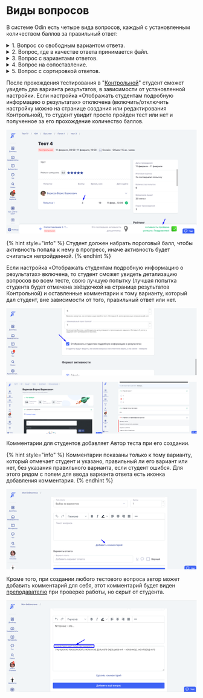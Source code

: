 # Виды вопросов

В системе Odin есть четыре вида вопросов, каждый с установленным количеством баллов за правильный ответ:

<details>

<summary>1. Вопрос со свободным вариантом ответа.</summary>

Автор при создании теста записывает вопрос или вопросы, а студент открывает тест, печатает ответ и отправляет его на проверку, после проверки студент видит правильный он дал ответ или нет.

![](<../../../../.gitbook/assets/Screenshot_568 (1).png>)

</details>

<details>

<summary>2. Вопрос, где в качестве ответа принимается файл.</summary>

В этом случае автор при создании теста записывает вопрос или вопросы, а студент открывает тест, прикрепляет файл в дропзону для ответа и отправляет его на проверку. После проверки студент видит правильный он дал ответ или нет.

<img src="../../../../.gitbook/assets/Screenshot_557.png" alt="Со страницы студента" data-size="original">

</details>

<details>

<summary>3.  Вопрос с вариантами ответов.</summary>

В данном типе вопросов автор может указать, как один верный вариант из представленного списка вариантов, так и несколько.

<img src="../../../../.gitbook/assets/Screenshot_520.png" alt="" data-size="original">

* Если указан 1 верный вариант, то студент увидит отображение отметки вариантов в виде Radiobutton - возможность отметить только один вариант.&#x20;
* Если указано несколько верных вариантов ответов, то студент увидит отображение отметки вариантов в виде CheckBox - возможность отметить несколько верных вариантов из предложенных.

<img src="https://files.gitbook.com/v0/b/gitbook-x-prod.appspot.com/o/spaces%2FfEAQaa7lpEa3qgwVTlEe%2Fuploads%2FpCE6DJm3i6QadLwEsARx%2FScreenshot_519.png?alt=media&#x26;token=4390e4a0-4765-41e9-a3dc-6211541a2189" alt="" data-size="original">

</details>

<details>

<summary>4. Вопрос на сопоставление. </summary>

Автор при создании теста записывает верный вариант группировки элементов по определенным признакам. Студенту нужно упорядочить элементы в соответствии с условием задания Автора.

<img src="../../../../.gitbook/assets/Screenshot_555.png" alt="Со страницы студента" data-size="original">

</details>

<details>

<summary>5. Вопрос с сортировкой ответов.</summary>

Автор добавляет вопрос с вариантами, располагая ответы в правильной, исходя из вопроса, последовательности. Студенту необходимо перетягиванием вариантов ответа установить их правильный порядок, установленный Автором.

![](../../../../.gitbook/assets/Screenshot_1051.png)

</details>

После прохождения тестирования в "[Контрольной](../../../../struktura/aktivnosti/kontrolnaya/)" студент сможет увидеть два варианта результатов, в зависимости от установленной настройки. Если настройка «Отображать студентам подробную информацию о результатах» отключена (включить/отключить настройку можно на странице создания или редактирования Контрольной), то студент увидит просто пройден тест или нет и полученное за его прохождение количество баллов.&#x20;

![](../../../../.gitbook/assets/Screenshot_560.png)

{% hint style="info" %}
Студент должен набрать пороговый балл, чтобы активность попала к нему в прогресс, иначе активность будет считаться непройденной.
{% endhint %}

Если настройка «Отображать студентам подробную информацию о результатах» включена, то студент сможет увидеть детализацию вопросов во всем тесте, свою лучшую попытку (лучшая попытка студента будет отмечена звёздочкой на странице результатов Контрольной) и оставленные комментарии к тому варианту, который дал студент, вне зависимости от того, правильный ответ или нет.

![Страница создания или редактирования Контрольной](../../../../.gitbook/assets/Screenshot_529.png)

![Со страницы студента](../../../../.gitbook/assets/Screenshot_547.png)

Комментарии для студентов добавляет Автор теста при его создании.

{% hint style="info" %}
Комментарии показаны только к тому варианту, который отмечает студент и указано, правильный ли его вариант или нет, без указания правильного варианта, если студент ошибся. Для этого рядом с полем для ввода варианта ответа есть иконка добавления комментария.&#x20;
{% endhint %}

![](../../../../.gitbook/assets/Screenshot_532.png)

Кроме того, при создании любого тестового вопроса автор может добавить комментарий для себя, этот комментарий будет виден [преподавателю](broken-reference) при проверке работы, но скрыт от студента.

![Страница создания теста](../../../../.gitbook/assets/Screenshot_562.png)

